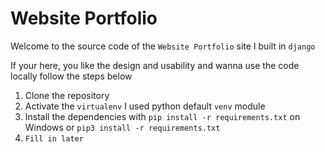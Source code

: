 # Website Portfolio

Welcome to the source code of the `Website Portfolio` site I built in `django`

If your here, you like the design and usability and wanna use the code locally follow the steps below

1. Clone the repository
2. Activate the `virtualenv` I used python default `venv` module
3. Install the dependencies with `pip install -r requirements.txt` on Windows or `pip3 install -r requirements.txt`
4. `Fill in later`

